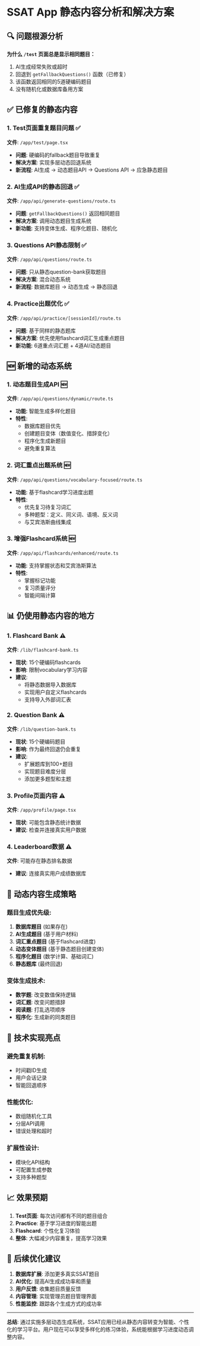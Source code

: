 # SSAT App 静态内容分析和解决方案

## 🔍 **问题根源分析**

**为什么 `/test` 页面总是显示相同题目：**
1. AI生成经常失败或超时
2. 回退到 `getFallbackQuestions()` 函数（已修复）
3. 该函数返回相同的5道硬编码题目
4. 没有随机化或数据库备用方案

## ✅ **已修复的静态内容**

### 1. **Test页面重复题目问题** ✅
**文件**: `/app/test/page.tsx`
- **问题**: 硬编码的fallback题目导致重复
- **解决方案**: 实现多层动态回退系统
- **新流程**: AI生成 → 动态题目API → Questions API → 应急静态题目

### 2. **AI生成API的静态回退** ✅
**文件**: `/app/api/generate-questions/route.ts`
- **问题**: `getFallbackQuestions()` 返回相同题目
- **解决方案**: 调用动态题目生成系统
- **新功能**: 支持变体生成、程序化题目、随机化

### 3. **Questions API静态限制** ✅
**文件**: `/app/api/questions/route.ts`
- **问题**: 只从静态question-bank获取题目
- **解决方案**: 混合动态系统
- **新流程**: 数据库题目 → 动态生成 → 静态回退

### 4. **Practice出题优化** ✅
**文件**: `/app/api/practice/[sessionId]/route.ts`
- **问题**: 基于同样的静态题库
- **解决方案**: 优先使用flashcard词汇生成重点题目
- **新功能**: 6道重点词汇题 + 4道AI/动态题目

## 🆕 **新增的动态系统**

### 1. **动态题目生成API** 🆕
**文件**: `/app/api/questions/dynamic/route.ts`
- **功能**: 智能生成多样化题目
- **特性**:
  - 数据库题目优先
  - 创建题目变体（数值变化、措辞变化）
  - 程序化生成新题目
  - 避免重复算法

### 2. **词汇重点出题系统** 🆕
**文件**: `/app/api/questions/vocabulary-focused/route.ts`
- **功能**: 基于flashcard学习进度出题
- **特性**:
  - 优先复习待复习词汇
  - 多种题型：定义、同义词、语境、反义词
  - 与艾宾浩斯曲线集成

### 3. **增强Flashcard系统** 🆕
**文件**: `/app/api/flashcards/enhanced/route.ts`
- **功能**: 支持掌握状态和艾宾浩斯算法
- **特性**:
  - 掌握标记功能
  - 复习质量评分
  - 智能间隔计算

## 📊 **仍使用静态内容的地方**

### 1. **Flashcard Bank** ⚠️
**文件**: `/lib/flashcard-bank.ts`
- **现状**: 15个硬编码flashcards
- **影响**: 限制vocabulary学习内容
- **建议**: 
  - 将静态数据导入数据库
  - 实现用户自定义flashcards
  - 支持导入外部词汇表

### 2. **Question Bank** ⚠️
**文件**: `/lib/question-bank.ts`
- **现状**: 15个硬编码题目
- **影响**: 作为最终回退仍会重复
- **建议**: 
  - 扩展题库到100+题目
  - 实现题目难度分层
  - 添加更多题型和主题

### 3. **Profile页面内容** ⚠️
**文件**: `/app/profile/page.tsx`
- **现状**: 可能包含静态统计数据
- **建议**: 检查并连接真实用户数据

### 4. **Leaderboard数据** ⚠️
**文件**: 可能存在静态排名数据
- **建议**: 连接真实用户成绩数据库

## 🎯 **动态内容生成策略**

### **题目生成优先级**:
1. **数据库题目** (如果存在)
2. **AI生成题目** (基于用户材料)
3. **词汇重点题目** (基于flashcard进度)
4. **动态变体题目** (基于静态题目创建变体)
5. **程序化题目** (数学计算、基础词汇)
6. **静态题库** (最终回退)

### **变体生成技术**:
- **数学题**: 改变数值保持逻辑
- **词汇题**: 改变问题措辞
- **阅读题**: 打乱选项顺序
- **程序化**: 生成新的同类题目

## 🔧 **技术实现亮点**

### **避免重复机制**:
- 时间戳ID生成
- 用户会话记录
- 智能回退顺序

### **性能优化**:
- 数组随机化工具
- 分层API调用
- 错误处理和超时

### **扩展性设计**:
- 模块化API结构
- 可配置生成参数
- 支持多种题型

## 📈 **效果预期**

1. **Test页面**: 每次访问都有不同的题目组合
2. **Practice**: 基于学习进度的智能出题
3. **Flashcard**: 个性化复习体验
4. **整体**: 大幅减少内容重复，提高学习效果

## 🚀 **后续优化建议**

1. **数据库扩展**: 添加更多真实SSAT题目
2. **AI优化**: 提高AI生成成功率和质量
3. **用户反馈**: 收集题目质量反馈
4. **内容管理**: 实现管理员题目管理界面
5. **性能监控**: 跟踪各个生成方式的成功率

---

**总结**: 通过实施多层动态生成系统，SSAT应用已经从静态内容转变为智能、个性化的学习平台。用户现在可以享受多样化的练习体验，系统能根据学习进度动态调整内容。